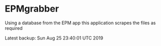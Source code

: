 # EPMgrabber
Using a database from the EPM app this application scrapes the files as required


Latest backup: Sun Aug 25 23:40:01 UTC 2019
